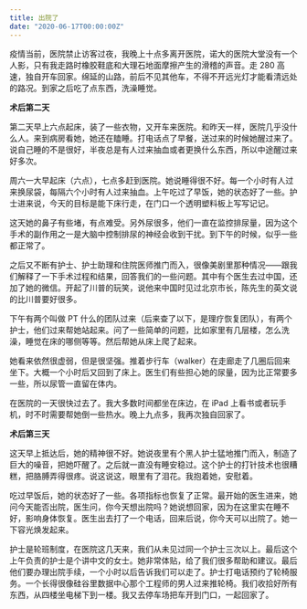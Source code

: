 ```yaml
---
title: 出院了
date: "2020-06-17T00:00:00Z"
---
```


疫情当前，医院禁止访客过夜，我晚上十点多离开医院，诺大的医院大堂没有一个人影，只有我走路时橡胶鞋底和大理石地面摩擦产生的滑稽的声音。走 280 高速，独自开车回家。绵延的山路，前后不见其他车，不得不开远光灯才能看清远处的路况。到家之后吃了点东西，洗澡睡觉。

**术后第二天**

第二天早上六点起床，装了一些衣物，又开车来医院。和昨天一样，医院几乎没什么人。来到病房看她，她还在瞌睡。打电话点了早餐，送过来的时候她醒过来了。说自己睡的不是很好，半夜总是有人过来抽血或者更换什么东西，所以中途醒过来好多次。

周六一大早起床（六点），七点多赶到医院。她说睡得很不好。每一个小时有人过来换尿袋，每隔六个小时有人过来抽血。上午吃过了早饭，她的状态好了一些。护士进来说，今天的目标是能下床行走，在门口一个透明塑料板上写写记记。

这天她的鼻子有些堵，有点难受。另外尿很多，他们一直在监控排尿量，因为这个手术的副作用之一是大脑中控制排尿的神经会收到干扰。到下午的时候，似乎一些都正常了。

之后又不断有护士、护士助理和住院医师推门而入，很像美剧里那种情况——跟我们解释了一下手术过程和结果，回答我们的一些问题。其中有个医生去过中国，还加了她的微信。开起了川普的玩笑，说他来中国时见过北京市长，陈先生的英文说的比川普要好很多。

下午有两个叫做 PT 什么的团队过来（后来查了以下，是理疗恢复团队），有两个护士，他们过来帮她站起来。问了一些简单的问题，比如家里有几层楼，怎么洗澡，睡觉在床的哪侧等等。然后帮她从床上爬了起来。

她看来依然很虚弱，但是很坚强。推着步行车（walker）在走廊走了几圈后回来坐下。大概一个小时后又回到了床上。医生们有些担心她的尿量，因为比正常要多一些，所以尿管一直留在体内。

在医院的一天很快过去了。我大多数时间都坐在床边，在 iPad 上看书或者玩手机，时不时需要帮她倒一些热水。晚上九点多，我再次独自回家了。

**术后第三天**

这天早上抵达后，她的精神很不好。她说夜里有个黑人护士猛地推门而入，制造了巨大的噪音，把她吓醒了。之后就一直没有睡安稳过。这个护士的打针技术也很糟糕，把胳膊弄得很疼。说这说这，眼里有了泪花。我抱着她，安慰着。

吃过早饭后，她的状态好了一些。各项指标也恢复了正常。最开始的医生进来，她问今天能否出院，医生问，你今天想出院吗？她说想回家，因为在这里实在睡不好，影响身体恢复。医生出去打了一个电话，回来后说，你今天可以出院了。她一下容光焕发起来。

护士是轮班制度，在医院这几天来，我们从未见过同一个护士三次以上。最后这个上午负责的护士是个讲中文的女士。她非常体贴，给了我们很多帮助和建议。最后他们要办理出院手续，一个小时以后告诉我们可以走了。护士打电话预约了轮椅服务。一个长得很像硅谷里数据中心那个工程师的男人过来推轮椅。我们收拾好所有东西，从四楼坐电梯下到一楼。我又去停车场把车开到门口，一起回家了。
